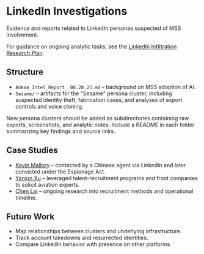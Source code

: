 # LinkedIn Investigations

Evidence and reports related to LinkedIn personas suspected of MSS involvement.

For guidance on ongoing analytic tasks, see the [LinkedIn Infiltration Research Plan](../Intelligence-Analyst/LinkedIn_Infiltration_Research_Plan.md).

## Structure
- `Ankaa_Intel_Report__08.20.25.md` – background on MSS adoption of AI.
- `Sesame/` – artifacts for the "Sesame" persona cluster, including suspected identity theft, fabrication cases, and analyses of export controls and voice cloning.

New persona clusters should be added as subdirectories containing raw exports, screenshots, and analytic notes. Include a README in each folder summarizing key findings and source links.

## Case Studies
- [Kevin Mallory](../case-studies/kevin-mallory/README.md) – contacted by a Chinese agent via LinkedIn and later convicted under the Espionage Act.
- [Yanjun Xu](../case-studies/yanjun-xu/README.md) – leveraged talent-recruitment programs and front companies to solicit aviation experts.
- [Chen Lai](../case-studies/chen-lai/notes.md) – ongoing research into recruitment methods and operational timeline.

## Future Work
- Map relationships between clusters and underlying infrastructure.
- Track account takedowns and resurrected identities.
- Compare LinkedIn behavior with presence on other platforms.
